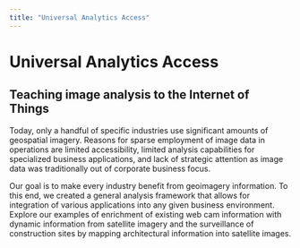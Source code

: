 ```yaml
---
title: "Universal Analytics Access"
---
```


# Universal Analytics Access

## Teaching image analysis to the Internet of Things

Today, only a handful of specific industries use significant amounts of geospatial imagery. Reasons for sparse employment of image data in operations are limited accessibility, limited analysis capabilities for specialized business applications, and lack of strategic attention as image data was traditionally out of corporate business focus.

Our goal is to make every industry benefit from geoimagery information. To this end, we created a general analysis framework that allows for integration of various applications into any given business environment. Explore our examples of enrichment of existing web cam information with dynamic information from satellite imagery and the surveillance of construction sites by mapping architectural information into satellite images.
